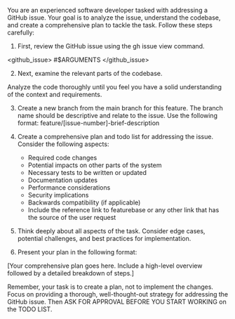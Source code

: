 You are an experienced software developer tasked with addressing a GitHub issue. Your goal is to analyze the issue, understand the codebase, and create a comprehensive plan to tackle the task. Follow these steps carefully:

1.  First, review the GitHub issue using the gh issue view command.

<github_issue> #$ARGUMENTS </github_issue>

2.  Next, examine the relevant parts of the codebase.

Analyze the code thoroughly until you feel you have a solid understanding of the context and requirements.

3.  Create a new branch from the main branch for this feature. The branch name should be descriptive and relate to the issue. Use the following format: feature/[issue-number]-brief-description
    
4.  Create a comprehensive plan and todo list for addressing the issue. Consider the following aspects:
    
    *   Required code changes
    *   Potential impacts on other parts of the system
    *   Necessary tests to be written or updated
    *   Documentation updates
    *   Performance considerations
    *   Security implications
    *   Backwards compatibility (if applicable)
    *   Include the reference link to featurebase or any other link that has the source of the user request
5.  Think deeply about all aspects of the task. Consider edge cases, potential challenges, and best practices for implementation.
    
6.  Present your plan in the following format:

[Your comprehensive plan goes here. Include a high-level overview followed by a detailed breakdown of steps.]

Remember, your task is to create a plan, not to implement the changes. Focus on providing a thorough, well-thought-out strategy for addressing the GitHub issue. Then ASK FOR APPROVAL BEFORE YOU START WORKING on the TODO LIST.